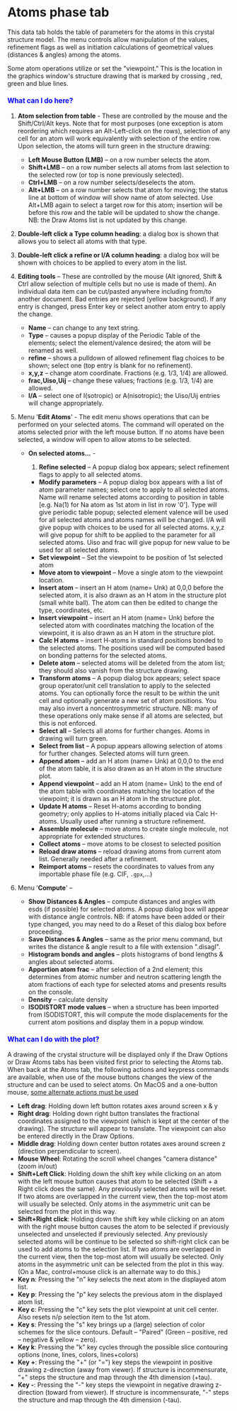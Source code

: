<a name="Phase-Atoms"></a>
<a name="_Atoms"></a>
# **Atoms** phase tab

This data tab holds the table of parameters for the atoms in this crystal structure model. The menu controls allow manipulation of the values, refinement flags as well as initiation calculations of geometrical values (distances & angles) among the atoms.

Some atom operations utilize or set the "viewpoint." This is the location in the 
graphics window's structure drawing that is marked by crossing , red, green and blue lines. 

<H3 style="color:blue;font-size:1.1em">What can I do here?</H3>

1. **Atom selection from table** - These are controlled by the mouse and the Shift/Ctrl/Alt keys. Note that for most purposes (one exception is atom reordering which requires an Alt-Left-click on the rows), selection of any cell for an atom will work equivalently with selection of the entire row. Upon selection, the atoms will turn green in the structure drawing:

    * **Left Mouse Button (LMB)** – on a row number selects the atom.
    * **Shift+LMB** – on a row number selects all atoms from last selection to the selected row (or top is none previously selected).
    * **Ctrl+LMB** – on a row number selects/deselects the atom.
    * **Alt+LMB** – on a row number selects that atom for moving; the status line at bottom of window will show name of atom selected. Use Alt+LMB again to select a target row for this atom; insertion will be before this row and the table will be updated to show the change. NB: the Draw Atoms list is not updated by this change.

2. **Double-left click a Type column heading**: a dialog box is shown that allows you to select all atoms with that type.
3. **Double-left click a refine or I/A column heading**: a dialog box will be shown with choices to be applied to every atom in the list.
4. **Editing tools** – These are controlled by the mouse (Alt ignored, Shift & Ctrl allow selection of multiple cells but no use is made of them). An individual data item can be cut/pasted anywhere including from/to another document. Bad entries are rejected (yellow background). If any entry is changed, press Enter key or select another atom entry to apply the change.

    * **Name** – can change to any text string.
    * **Type** – causes a popup display of the Periodic Table of the elements; select the element/valence desired; the atom will be renamed as well.
    * **refine** – shows a pulldown of allowed refinement flag choices to be shown; select one (top entry is blank for no refinement).
    * **x,y,z** – change atom coordinate. Fractions (e.g. 1/3, 1/4) are allowed.
    * **frac,Uiso,Uij** – change these values; fractions (e.g. 1/3, 1/4) are allowed.
    * **I/A** – select one of I(sotropic) or A(nisotropic); the Uiso/Uij entries will change appropriately.

5. Menu '**Edit Atoms**' - The edit menu shows operations that can be performed on your selected atoms. The command will operated on the atoms selected prior with the left mouse button. If no atoms have been selected, a window will open to allow atoms to be selected.
    
    * **On selected atoms...** -

        1. **Refine selected** – A popup dialog box appears; select refinement flags to apply to all selected atoms.
        * **Modify parameters** – A popup dialog box appears with a list of atom parameter names; select one to apply to all selected atoms. Name will rename selected atoms according to position in table [e.g. Na(1) for Na atom as 1st atom in list in row '0']. Type will give periodic table popup; selected element valence will be used for all selected atoms and atoms names will be changed. I/A will give popup with choices to be used for all selected atoms. x,y,z will give popup for shift to be applied to the parameter for all selected atoms. Uiso and frac will give popup for new value to be used for all selected atoms.
        * **Set viewpoint** – Set the viewpoint to be position of 1st selected atom
        * **Move atom to viewpoint** – Move a single atom to the viewpoint location.
        * **Insert atom** – insert an H atom (name= Unk) at 0,0,0 before the selected atom, it is also drawn as an H atom in the structure plot (small white ball). The atom can then be edited to change the type, coordinates, etc.
        * **Insert viewpoint** – insert an H atom (name= Unk) before the selected atom with coordinates matching the location of the viewpoint, it is also drawn as an H atom in the structure plot.
        * **Calc H atoms** – insert H-atoms in standard positions bonded to the selected atoms. The positions used will be computed based on bonding patterns for the selected atoms.
        * **Delete atom** – selected atoms will be deleted from the atom list; they should also vanish from the structure drawing.
        * **Transform atoms** – A popup dialog box appears; select space group operator/unit cell translation to apply to the selected atoms. You can optionally force the result to be within the unit cell and optionally generate a new set of atom positions. You may also invert a noncentrosymmetric structure. NB: many of these operations only make sense if all atoms are selected, but this is not enforced. 
        * **Select all** – Selects all atoms for further changes. Atoms in drawing will turn green.
        * **Select from list** – A popup appears allowing selection of atoms for further changes. Selected atoms will turn green.
        * **Append atom** – add an H atom (name= Unk) at 0,0,0 to the end of the atom table, it is also drawn as an H atom in the structure plot.
        * **Append viewpoint** – add an H atom (name= Unk) to the end of the atom table with coordinates matching the location of the viewpoint; it is drawn as an H atom in the structure plot.
        * **Update H atoms** – Reset H-atoms according to bonding geometry; only applies to H-atoms initially placed via Calc H-atoms. Usually used after running a structure refinement.
        * **Assemble molecule** – move atoms to create single molecule, not appropriate for extended structures.
        * **Collect atoms** – move atoms to be closest to selected position
        * **Reload draw atoms** – reload drawing atoms from current atom list. Generally needed after a refinement.
        * **Reimport atoms** – resets the coordinates to values from any importable phase file (e.g. CIF, `.gpx`,...)

6. Menu '**Compute**' –

    * **Show Distances & Angles** – compute distances and angles with esds (if possible) for selected atoms. A popup dialog box will appear with distance angle controls. NB: if atoms have been added or their type changed, you may need to do a Reset of this dialog box before proceeding.
    * **Save Distances & Angles** – same as the prior menu command, but writes the distance & angle result to a file with extension ".disagl".
    * **Histogram bonds and angles** – plots histograms of bond lengths & angles about selected atoms.
    * **Apportion atom frac** – after selection of a 2nd element; this determines from atomic number and neutron scattering length the atom fractions of each type for selected atoms and presents results on the console.
    * **Density** – calculate density
    * **ISODISTORT mode values** – when a structure has been imported from ISODISTORT,  this will compute the mode displacements for the current atom positions and display them in a popup window.

<H3 style="color:blue;font-size:1.1em">What can I do with the plot?</H3>

A drawing of the crystal structure will be displayed only if the Draw Options or Draw Atoms tabs has been visited first prior to selecting the Atoms tab. When back at the Atoms tab, the following actions and keypress commands are available, when use of the mouse buttons changes the view of the structure and can be used to select atoms. On MacOS and a one-button mouse, [some alternate actions must be used](./others.md#MacOS)

* **Left drag**: Holding down left button rotates axes around screen x & y
* **Right drag**: Holding down right button translates the fractional coordinates assigned to the viewpoint (which is kept at the center of the drawing). The structure will appear to translate. The viewpoint can also be entered directly in the Draw Options.
* **Middle drag**: Holding down center button rotates axes around screen z (direction perpendicular to screen).
* **Mouse Wheel**: Rotating the scroll wheel changes "camera distance" (zoom in/out)
* **Shift+Left Click**: Holding down the shift key while clicking on an atom with the left mouse button causes that atom to be selected (Shift + a Right click does the same). Any previously selected atoms will be reset. If two atoms are overlapped in the current view, then the top-most atom will usually be selected. Only atoms in the asymmetric unit can be selected from the plot in this way.
* **Shift+Right click**: Holding down the shift key while clicking on an atom with the right mouse button causes the atom to be selected if previously unselected and unselected if previously selected. Any previously selected atoms will be continue to be selected so shift-right click can be used to add atoms to the selection list. If two atoms are overlapped in the current view, then the top-most atom will usually be selected. Only atoms in the asymmetric unit can be selected from the plot in this way. (On a Mac, control+mouse click is an alternate way to do this.)
* **Key n**: Pressing the "n" key selects the next atom in the displayed atom list.
* **Key p**: Pressing the "p" key selects the previous atom in the displayed atom list.
* **Key c**: Pressing the "c" key sets the plot viewpoint at unit cell center. Also resets n/p selection item to the 1st atom.
* **Key s**: Pressing the "s" key brings up a (large) selection of color schemes for the slice contours. Default – "Paired" (Green – positive, red – negative & yellow – zero).
* **Key k**: Pressing the "k" key cycles through the possible slice contouring options (none, lines, colors, lines+colors)
* **Key +**: Pressing the "+" (or "=") key steps the viewpoint in positive drawing z-direction (away from viewer). If structure is incommensurate, "+" steps the structure and map through the 4th dimension (+tau).
* **Key -**: Pressing the "-" key steps the viewpoint in negative drawing z-direction (toward from viewer). If structure is incommensurate, "-" steps the structure and map through the 4th dimension (-tau).

